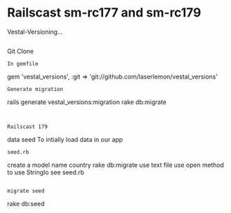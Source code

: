 Railscast sm-rc177 and sm-rc179
===============================

Vestal-Versioning...
```

```
Git Clone
```
In gemfile
```
gem 'vestal_versions', :git => 'git://github.com/laserlemon/vestal_versions'
```
Generate migration
```
rails generate vestal_versions:migration
rake db:migrate
```


Railscast 179
```
data seed
To intially load data in our app
```
seed.rb
```
create a model name country
rake db:migrate
use text file
use open method to use StringIo
see seed.rb
```

migrate seed
```
rake db:seed
```
